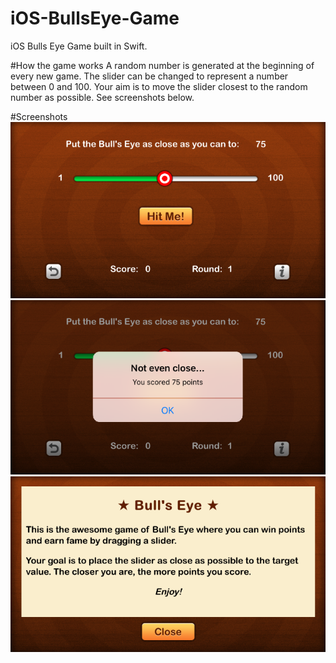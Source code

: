 # iOS-BullsEye-Game
iOS Bulls Eye Game built in Swift. 

#How the game works
A random number is generated at the beginning of every new game. The slider can be changed to represent a number between 0 and 100. Your aim is to move the slider closest to the random number as possible. See screenshots below.

#Screenshots
![alt screenshot1](Screenshots/ScreenShot1.png)
![alt screenshot2](Screenshots/ScreenShot2.png)
![alt screenshot3](Screenshots/ScreenShot3.png)
